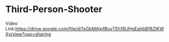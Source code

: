 # Third-Person-Shooter
Video Link:https://drive.google.com/file/d/1sGbMAjpfBuyTEh18UHgEahbBf8ZIKWXy/view?usp=sharing
